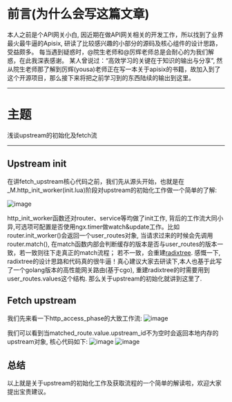 # 前言(为什么会写这篇文章)
本人之前是个API网关小白, 因近期在做API网关相关的开发工作，所以找到了业界最火最牛逼的Apisix, 研读了比较感兴趣的小部分的源码及核心组件的设计思路，受益颇多。 每当遇到疑惑时，@院生老师和@厉辉老师总是会耐心的为我们解惑，在此我深表感谢。 某人曾说过：“高效学习的关键在于知识的输出与分享”, 然从院生老师那了解到厉辉(yousa)老师正在写一本关于apisix的书籍，故加入到了这个开源项目，那么接下来将把之前学习到的东西陆续的输出到这里。

---
# 主题
浅谈upstream的初始化及fetch流

---

## Upstream init
 在讲fetch_upstream核心代码之前，我们先从源头开始，也就是在_M.http_init_worker(init.lua)阶段对upstream的初始化工作做一个简单的了解:

![image](https://raw.githubusercontent.com/rockXiaofeng/apisix-book/upstream_learning/code/images/upstream_init.png)

http_init_worker函数还对router、service等均做了init工作, 背后的工作流大同小异,可选项可配置是否使用ngx.timer做watch&update工作。比如router.init_worker()会返回一个user_routes对象, 当请求过来的时候会先调用router.match(),  在match函数内部会判断缓存的版本是否与user_routes的版本一致，若一致则往下走真正的match流程； 若不一致，会重建[radixtree](https://github.com/api7/lua-resty-radixtree). 感慨一下, radixtree的设计思路和代码真的很牛逼！真心建议大家去研读下,本人也基于此写了一个golang版本的高性能网关路由(基于cgo), 重建radixtree的时需要用到user_routes.values这个结构. 那么关于upstream的初始化就讲到这里了.


## Fetch upstream
我们先来看一下http_access_phase的大致工作流:
![image](https://raw.githubusercontent.com/rockXiaofeng/apisix-book/upstream_learning/code/images/fetch_upstream.png)

我们可以看到当matched_route.value.upstream_id不为空时会返回本地内存的upstream对象, 核心代码如下:
![image](https://raw.githubusercontent.com/rockXiaofeng/apisix-book/upstream_learning/code/images/upstreams_get.png)
![image](https://raw.githubusercontent.com/rockXiaofeng/apisix-book/upstream_learning/code/images/config_get.png)

## 总结
 以上就是关于upstream的初始化工作及获取流程的一个简单的解读啦，欢迎大家提出宝贵建议。